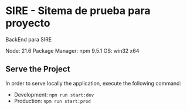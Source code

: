 # SIRE - Sitema de prueba para proyecto

BackEnd para SIRE

Node: 21.6
Package Manager: npm 9.5.1
OS: win32 x64

## Serve the Project

In order to serve locally the application, execute the following command:
- Development: `npm run start:dev`
- Production: `npm run start:prod`

